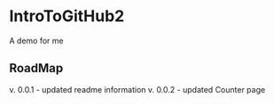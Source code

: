 # IntroToGitHub2
A demo for me

## RoadMap
v. 0.0.1 - updated readme information
v. 0.0.2 - updated Counter page
